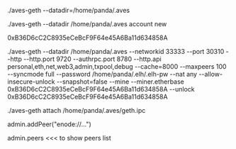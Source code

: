 ./aves-geth --datadir=/home/panda/.aves

./aves-geth --datadir /home/panda/.aves account new

0xB36D6cC2C8935eCeBcF9F64e45A6Ba11d634858A

./aves-geth --datadir /home/panda/.aves --networkid 33333 --port 30310 --http --http.port 9720 --authrpc.port 8780 --http.api personal,eth,net,web3,admin,txpool,debug --cache=8000 --maxpeers 100 --syncmode full --password /home/panda/.elh/.elh-pw --nat any --allow-insecure-unlock --snapshot=false --mine --miner.etherbase 0xB36D6cC2C8935eCeBcF9F64e45A6Ba11d634858A --unlock 0xB36D6cC2C8935eCeBcF9F64e45A6Ba11d634858A

./aves-geth attach /home/panda/.aves/geth.ipc

admin.addPeer("enode://...")



admin.peers <<< to show peers list

